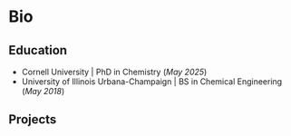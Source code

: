# Bio

## Education
- Cornell University | PhD in Chemistry (_May 2025_)
- University of Illinois Urbana-Champaign | BS in Chemical Engineering (_May 2018_)

## Projects
